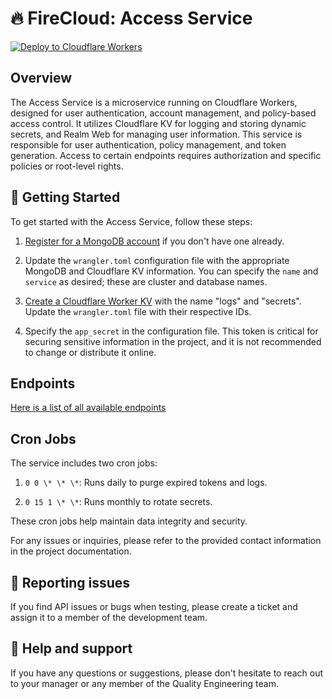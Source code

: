 # 🔥 FireCloud: Access Service

[![Deploy to Cloudflare Workers](https://deploy.workers.cloudflare.com/button)](https://deploy.workers.cloudflare.com/?url=https://github.com/proxy-cunt666/firecloud-access-service)

## Overview

The Access Service is a microservice running on Cloudflare Workers, designed for user authentication, account management, and policy-based access control. It utilizes Cloudflare KV for logging and storing dynamic secrets, and Realm Web for managing user information. This service is responsible for user authentication, policy management, and token generation. Access to certain endpoints requires authorization and specific policies or root-level rights.

## 🚀 Getting Started

To get started with the Access Service, follow these steps:

1.  [Register for a MongoDB account](https://www.mongodb.com/cloud/atlas/register) if you don't have one already.

2.  Update the `wrangler.toml` configuration file with the appropriate MongoDB and Cloudflare KV information. You can specify the `name` and `service` as desired; these are cluster and database names.

3.  [Create a Cloudflare Worker KV](https://developers.cloudflare.com/kv/get-started/#3-create-a-kv-namespace) with the name "logs" and "secrets". Update the `wrangler.toml` file with their respective IDs.

4.  Specify the `app_secret` in the configuration file. This token is critical for securing sensitive information in the project, and it is not recommended to change or distribute it online.


## Endpoints

[Here is a list of all available endpoints](/src/README.md)  

## Cron Jobs

The service includes two cron jobs:

1.  `0 0 \* \* \*`: Runs daily to purge expired tokens and logs.

2.  `0 15 1 \* \*`: Runs monthly to rotate secrets.


These cron jobs help maintain data integrity and security.

For any issues or inquiries, please refer to the provided contact information in the project documentation.


## 🐞 Reporting issues

If you find API issues or bugs when testing, please create a ticket and assign it to a member of the development team.

## 🛟 Help and support

If you have any questions or suggestions, please don't hesitate to reach out to your manager or any member of the Quality Engineering team.
